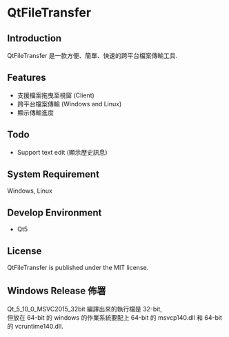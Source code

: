 QtFileTransfer
==============

## Introduction
QtFileTransfer 是一款方便、簡單、快速的跨平台檔案傳輸工具.  

## Features
* 支援檔案拖曳至視窗 (Client)  
* 跨平台檔案傳輸 (Windows and Linux)  
* 顯示傳輸進度  

## Todo
* Support text edit (顯示歷史訊息)  

## System Requirement
Windows, Linux  

## Develop Environment
* Qt5  

## License
QtFileTransfer is published under the MIT license.  

## Windows Release 佈署
Qt_5_10_0_MSVC2015_32bit 編譯出來的執行檔是 32-bit,  
但放在 64-bit 的 windows 的作業系統要配上 64-bit 的 msvcp140.dll 和 64-bit 的 vcruntime140.dll.  
